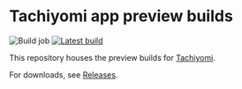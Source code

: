 # Tachiyomi app preview builds

![Build job](https://github.com/tachiyomiorg/android-app-preview/workflows/Build%20job/badge.svg) [![Latest build](https://img.shields.io/github/v/release/tachiyomiorg/tachiyomi-preview.svg?maxAge=3600&label=Latest%20build)](https://github.com/tachiyomiorg/tachiyomi-preview/releases)

This repository houses the preview builds for [Tachiyomi](https://github.com/inorichi/tachiyomi).

For downloads, see [Releases](https://github.com/tachiyomiorg/android-app-preview/releases).
